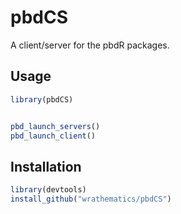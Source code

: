 # pbdCS 

A client/server for the pbdR packages.

## Usage

```r
library(pbdCS)


pbd_launch_servers()
pbd_launch_client()
```



## Installation

```r
library(devtools)
install_github("wrathematics/pbdCS")
```

